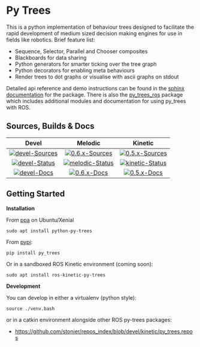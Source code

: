 # Py Trees

This is a python implementation of behaviour trees designed to facilitate the rapid development
of medium sized decision making engines for use in fields like robotics. Brief feature list:

* Sequence, Selector, Parallel and Chooser composites
* Blackboards for data sharing
* Python generators for smarter ticking over the tree graph
* Python decorators for enabling meta behaviours
* Render trees to dot graphs or visualise with ascii graphs on stdout

Detailed api reference and demo instructions can be found in the [sphinx documentation](http://py-trees.readthedocs.io/) for the package. There is also the [py_trees_ros](https://github.com/stonier/py_trees_ros/tree/devel) package which includes additional modules and documentation for using py_trees with ROS.

## Sources, Builds & Docs

| Devel | Melodic | Kinetic |
|:---:|:---:|:---:|
| [![devel-Sources][devel-sources-image]][devel-sources] | [![0.6.x-Sources][0.6.x-sources-image]][0.6.x-sources] | [![0.5.x-Sources][0.5.x-sources-image]][0.5.x-sources] |
| [![devel-Status][devel-build-status-image]][devel-build-status] | [![melodic-Status][melodic-build-status-image]][melodic-build-status] | [![kinetic-Status][kinetic-build-status-image]][kinetic-build-status] | |
| [![devel-Docs][devel-docs-image]][devel-docs] | [![0.6.x-Docs][0.5.x-docs-image]][0.6.x-docs] | [![0.5.x-Docs][0.5.x-docs-image]][0.5.x-docs] | |

[license-image]: https://img.shields.io/badge/License-BSD%203--Clause-orange.svg?style=plastic
[license]: LICENSE

[devel-sources-image]: http://img.shields.io/badge/sources-devel-blue.svg?style=plastic
[devel-sources]: https://github.com/stonier/py_trees/tree/devel
[0.6.x-sources-image]: http://img.shields.io/badge/sources-0.6.x--melodic-blue.svg?style=plastic
[0.6.x-sources]: https://github.com/stonier/py_trees/tree/release/0.6-melodic
[0.5.x-sources-image]: http://img.shields.io/badge/sources-0.5.x--kinetic-blue.svg?style=plastic
[0.5.x-sources]: https://github.com/stonier/py_trees/tree/release/0.5-kinetic
[0.4.x-sources-image]: http://img.shields.io/badge/sources-0.4.x--indigo--kinetic-blue.svg?style=plastic
[0.4.x-sources]: https://github.com/stonier/py_trees/tree/release/0.4-indigo-kinetic

[devel-build-status-image]: http://build.ros.org/job/Mdev__py_trees__ubuntu_bionic_amd64/badge/icon?style=plastic
[devel-build-status]: http://build.ros.org/job/Mdev__py_trees__ubuntu_bionic_amd64
[melodic-build-status-image]: http://build.ros.org/job/Mbin_uB64__py_trees__ubuntu_bionic_amd64__binary/badge/icon?style=plastic
[melodic-build-status]: http://build.ros.org/job/Mbin_uX64__py_trees__ubuntu_bionic_amd64__binary
[kinetic-build-status-image]: http://build.ros.org/job/Kbin_uX64__py_trees__ubuntu_xenial_amd64__binary/badge/icon?style=plastic
[kinetic-build-status]: http://build.ros.org/job/Kbin_uX64__py_trees__ubuntu_xenial_amd64__binary

[devel-docs-image]: https://readthedocs.org/projects/py-trees/badge/?version=devel&style=plastic
[devel-docs]: http://py-trees.readthedocs.io/
[0.6.x-docs-image]: https://readthedocs.org/projects/py-trees/badge/?version=release-0.6-melodic&style=plastic
[0.6.x-docs]: http://py-trees.readthedocs.io/en/release-0.6-melodic/
[0.5.x-docs-image]: https://readthedocs.org/projects/py-trees/badge/?version=release-0.5-kinetic&style=plastic
[0.5.x-docs]: http://py-trees.readthedocs.io/en/release-0.5-kinetic/


## Getting Started

**Installation**

From [ppa](https://launchpad.net/~d-stonier/+archive/ubuntu/snorriheim) on Ubuntu/Xenial

```
sudo apt install python-py-trees
```

From [pypi](https://pypi.python.org/pypi/py_trees):

```
pip install py_trees
```

Or in a sandboxed ROS Kinetic environment (coming soon):

```
sudo apt install ros-kinetic-py-trees
```

**Development**

You can develop in either a virtualenv (python style):

```
source ./venv.bash
```

or in a catkin environment alongside other ROS py-trees packages:

* https://github.com/stonier/repos_index/blob/devel/kinetic/py_trees.repos

